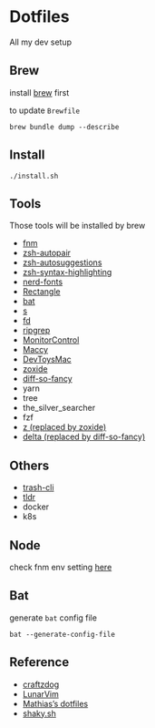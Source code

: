 # Dotfiles

All my dev setup

## Brew

install [brew](https://brew.sh) first

to update `Brewfile`

```
brew bundle dump --describe
```

## Install

```
./install.sh
```

## Tools

Those tools will be installed by brew

- [fnm](https://github.com/Schniz/fnm)
- [zsh-autopair](https://github.com/hlissner/zsh-autopair)
- [zsh-autosuggestions](https://github.com/zsh-users/zsh-autosuggestions)
- [zsh-syntax-highlighting](https://github.com/zsh-users/zsh-syntax-highlighting)
- [nerd-fonts](https://github.com/ryanoasis/nerd-fonts#option-4-homebrew-fonts)
- [Rectangle](https://github.com/rxhanson/Rectangle)
- [bat](https://github.com/sharkdp/bat)
- [s](https://github.com/zquestz/s)
- [fd](https://github.com/sharkdp/fd)
- [ripgrep](https://github.com/BurntSushi/ripgrep)
- [MonitorControl](https://github.com/MonitorControl/MonitorControl)
- [Maccy](https://github.com/p0deje/Maccy)
- [DevToysMac](https://github.com/ObuchiYuki/DevToysMac)
- [zoxide](https://github.com/ajeetdsouza/zoxide)
- [diff-so-fancy](https://github.com/so-fancy/diff-so-fancy)
- yarn
- tree
- the_silver_searcher
- fzf
- [z (replaced by zoxide)](https://github.com/rupa/z)
- [delta (replaced by diff-so-fancy)](https://github.com/dandavison/delta)

## Others

- [trash-cli](https://github.com/sindresorhus/trash-cli)
- [tldr](https://github.com/tldr-pages/tldr)
- docker
- k8s

## Node

check fnm env setting [here](https://github.com/Schniz/fnm#zsh)

## Bat

generate `bat` config file

```
bat --generate-config-file
```

## Reference

- [craftzdog](https://github.com/craftzdog/dotfiles-public)
- [LunarVim](https://github.com/ChristianChiarulli/LunarVim)
- [Mathias’s dotfiles](https://github.com/mathiasbynens/dotfiles)
- [shaky.sh](https://shaky.sh/simple-dotfiles/)
